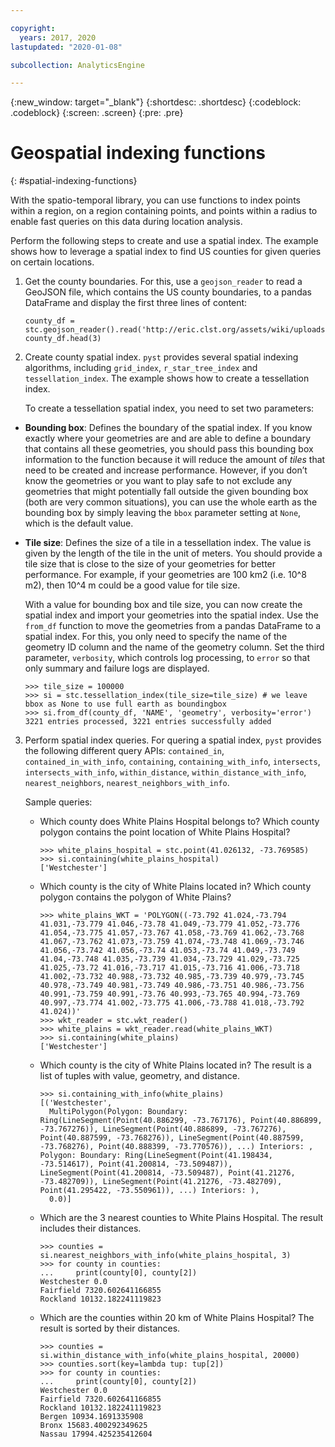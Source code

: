 ```yaml
---

copyright:
  years: 2017, 2020
lastupdated: "2020-01-08"

subcollection: AnalyticsEngine

---
```


<!-- Attribute definitions -->
{:new_window: target="_blank"}
{:shortdesc: .shortdesc}
{:codeblock: .codeblock}
{:screen: .screen}
{:pre: .pre}

# Geospatial indexing functions
{: #spatial-indexing-functions}

With the spatio-temporal library, you can use functions to index points within a region, on a region containing points, and points within a radius to enable fast queries on this data during location analysis.

Perform the following steps to create and use a spatial index. The example shows how to leverage a spatial index to find US counties for given queries on certain locations.

1. Get the county boundaries. For this, use a `geojson_reader` to read a GeoJSON file, which contains the US county boundaries, to a pandas DataFrame and display the first three lines of content:
    ```
    county_df = stc.geojson_reader().read('http://eric.clst.org/assets/wiki/uploads/Stuff/gz_2010_us_050_00_20m.json')
    county_df.head(3)
    ```
2. Create county spatial index. `pyst` provides several spatial indexing algorithms, including `grid_index`, `r_star_tree_index` and `tessellation_index`. The example shows how to create a tessellation index.

    To create a tessellation spatial index, you need to set two parameters:

 - **Bounding box**: Defines the boundary of the spatial index. If you know exactly where your geometries are and are able to define a boundary that contains all these geometries, you should pass this bounding box information to the function because it will reduce the amount of *tiles* that need to be created and increase performance. However, if you don’t know the geometries or you want to play safe to not exclude any geometries that might potentially fall outside the given bounding box (both are very common situations), you can use the whole earth as the bounding box by simply leaving the `bbox` parameter setting at `None`, which is the default value.

 - **Tile size**: Defines the size of a tile in a tessellation index. The value is given by the length of the tile in the unit of meters. You should provide a tile size that is close to the size of your geometries for better performance. For example, if your geometries are 100 km2 (i.e. 10^8 m2), then 10^4 m could be a good value for tile size.

    With a value for bounding box and tile size, you can now create the spatial index and import your geometries into the spatial index. Use the `from_df` function to move the geometries from a pandas DataFrame to a spatial index. For this, you only need to specify the name of the geometry ID column and the name of the geometry column. Set the third parameter, `verbosity`, which controls log processing, to `error` so that only summary and failure logs are displayed.

    ```
    >>> tile_size = 100000
    >>> si = stc.tessellation_index(tile_size=tile_size) # we leave bbox as None to use full earth as boundingbox
    >>> si.from_df(county_df, 'NAME', 'geometry', verbosity='error')
    3221 entries processed, 3221 entries successfully added
    ```
3. Perform spatial index queries. For quering a spatial index, `pyst` provides the following different query APIs: `contained_in`, `contained_in_with_info`, `containing`, `containing_with_info`, `intersects`, `intersects_with_info`, `within_distance`, `within_distance_with_info`, `nearest_neighbors`, `nearest_neighbors_with_info`.

    Sample queries:

    - Which county does White Plains Hospital belongs to?  Which county polygon contains the point location of White Plains Hospital?
        ```
        >>> white_plains_hospital = stc.point(41.026132, -73.769585)
        >>> si.containing(white_plains_hospital)
        ['Westchester']
        ```
    - Which county is the city of White Plains located in? Which county polygon contains the polygon of White Plains?
        ```
        >>> white_plains_WKT = 'POLYGON((-73.792 41.024,-73.794 41.031,-73.779 41.046,-73.78 41.049,-73.779 41.052,-73.776 41.054,-73.775 41.057,-73.767 41.058,-73.769 41.062,-73.768 41.067,-73.762 41.073,-73.759 41.074,-73.748 41.069,-73.746 41.056,-73.742 41.056,-73.74 41.053,-73.74 41.049,-73.749 41.04,-73.748 41.035,-73.739 41.034,-73.729 41.029,-73.725 41.025,-73.72 41.016,-73.717 41.015,-73.716 41.006,-73.718 41.002,-73.732 40.988,-73.732 40.985,-73.739 40.979,-73.745 40.978,-73.749 40.981,-73.749 40.986,-73.751 40.986,-73.756 40.991,-73.759 40.991,-73.76 40.993,-73.765 40.994,-73.769 40.997,-73.774 41.002,-73.775 41.006,-73.788 41.018,-73.792 41.024))'
        >>> wkt_reader = stc.wkt_reader()
        >>> white_plains = wkt_reader.read(white_plains_WKT)
        >>> si.containing(white_plains)
        ['Westchester']
        ```
    - Which county is the city of White Plains located in? The result is a list of tuples with value, geometry, and distance.
        ```
        >>> si.containing_with_info(white_plains)
        [('Westchester',
          MultiPolygon(Polygon: Boundary: Ring(LineSegment(Point(40.886299, -73.767176), Point(40.886899, -73.767276)), LineSegment(Point(40.886899, -73.767276), Point(40.887599, -73.768276)), LineSegment(Point(40.887599, -73.768276), Point(40.888399, -73.770576)), ...) Interiors: , Polygon: Boundary: Ring(LineSegment(Point(41.198434, -73.514617), Point(41.200814, -73.509487)), LineSegment(Point(41.200814, -73.509487), Point(41.21276, -73.482709)), LineSegment(Point(41.21276, -73.482709), Point(41.295422, -73.550961)), ...) Interiors: ),
          0.0)]
        ```
    - Which are the 3 nearest counties to White Plains Hospital. The result includes their distances.
        ```
        >>> counties = si.nearest_neighbors_with_info(white_plains_hospital, 3)
        >>> for county in counties:
        ...     print(county[0], county[2])
        Westchester 0.0
        Fairfield 7320.602641166855
        Rockland 10132.182241119823
        ```
    - Which are the counties within 20 km of White Plains Hospital? The result is sorted by their distances.
        ```
        >>> counties = si.within_distance_with_info(white_plains_hospital, 20000)
        >>> counties.sort(key=lambda tup: tup[2])
        >>> for county in counties:
        ...     print(county[0], county[2])
        Westchester 0.0
        Fairfield 7320.602641166855
        Rockland 10132.182241119823
        Bergen 10934.1691335908
        Bronx 15683.400292349625
        Nassau 17994.425235412604
        ```
